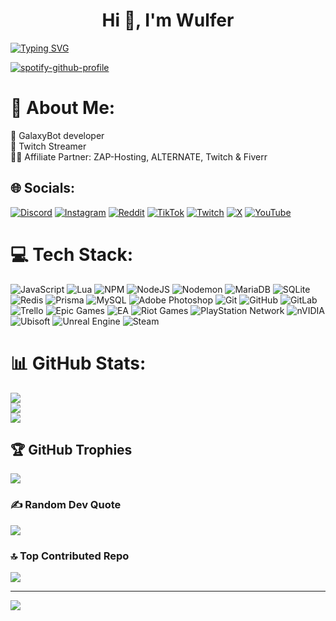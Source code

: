 <h1 align="center">Hi 👋, I'm Wulfer</h1>
<a href="https://git.io/typing-svg"><img src="https://readme-typing-svg.demolab.com?font=Fira+Code&size=40&pause=1500&center=true&width=1435&height=150&lines=Twitch+Streamer;Developer+of+WulferSystems;Owner+of+VState+RolePlay;Discord+Bot++%26+Game+Developer;Website+Developer" alt="Typing SVG" /></a>

[![spotify-github-profile](https://spotify-github-profile.kittinanx.com/api/view?uid=txejp6u53ig022rc7t6kvdy4q&cover_image=true&theme=default&show_offline=true&background_color=121212&interchange=false&bar_color=00ffbf&bar_color_cover=true)](https://spotify-github-profile.kittinanx.com/api/view?uid=txejp6u53ig022rc7t6kvdy4q&redirect=true)
# 💫 About Me:
🤖 GalaxyBot developer<br>🎤 Twitch Streamer<br>👨‍💻 Affiliate Partner: ZAP-Hosting, ALTERNATE, Twitch & Fiverr


## 🌐 Socials:
[![Discord](https://img.shields.io/badge/Discord-%237289DA.svg?logo=discord&logoColor=white)](https://discord.gg/discord.gg/uBfmWQFK5U) [![Instagram](https://img.shields.io/badge/Instagram-%23E4405F.svg?logo=Instagram&logoColor=white)](https://instagram.com/wulfer_gaming_19) [![Reddit](https://img.shields.io/badge/Reddit-%23FF4500.svg?logo=Reddit&logoColor=white)](https://reddit.com/user/Wulfer_Gaming_19) [![TikTok](https://img.shields.io/badge/TikTok-%23000000.svg?logo=TikTok&logoColor=white)](https://tiktok.com/@wulfer_gaming_19) [![Twitch](https://img.shields.io/badge/Twitch-%239146FF.svg?logo=Twitch&logoColor=white)](https://twitch.tv/Wulfer_Gaming_19) [![X](https://img.shields.io/badge/X-black.svg?logo=X&logoColor=white)](https://x.com/Wulfer_Gaming19) [![YouTube](https://img.shields.io/badge/YouTube-%23FF0000.svg?logo=YouTube&logoColor=white)](https://youtube.com/@@WulferGaming19) 

# 💻 Tech Stack:
![JavaScript](https://img.shields.io/badge/javascript-%23323330.svg?style=for-the-badge&logo=javascript&logoColor=%23F7DF1E) ![Lua](https://img.shields.io/badge/lua-%232C2D72.svg?style=for-the-badge&logo=lua&logoColor=white) ![NPM](https://img.shields.io/badge/NPM-%23CB3837.svg?style=for-the-badge&logo=npm&logoColor=white) ![NodeJS](https://img.shields.io/badge/node.js-6DA55F?style=for-the-badge&logo=node.js&logoColor=white) ![Nodemon](https://img.shields.io/badge/NODEMON-%23323330.svg?style=for-the-badge&logo=nodemon&logoColor=%BBDEAD) ![MariaDB](https://img.shields.io/badge/MariaDB-003545?style=for-the-badge&logo=mariadb&logoColor=white) ![SQLite](https://img.shields.io/badge/sqlite-%2307405e.svg?style=for-the-badge&logo=sqlite&logoColor=white) ![Redis](https://img.shields.io/badge/redis-%23DD0031.svg?style=for-the-badge&logo=redis&logoColor=white) ![Prisma](https://img.shields.io/badge/Prisma-3982CE?style=for-the-badge&logo=Prisma&logoColor=white) ![MySQL](https://img.shields.io/badge/mysql-4479A1.svg?style=for-the-badge&logo=mysql&logoColor=white) ![Adobe Photoshop](https://img.shields.io/badge/adobe%20photoshop-%2331A8FF.svg?style=for-the-badge&logo=adobe%20photoshop&logoColor=white) ![Git](https://img.shields.io/badge/git-%23F05033.svg?style=for-the-badge&logo=git&logoColor=white) ![GitHub](https://img.shields.io/badge/github-%23121011.svg?style=for-the-badge&logo=github&logoColor=white) ![GitLab](https://img.shields.io/badge/gitlab-%23181717.svg?style=for-the-badge&logo=gitlab&logoColor=white) ![Trello](https://img.shields.io/badge/Trello-%23026AA7.svg?style=for-the-badge&logo=Trello&logoColor=white) ![Epic Games](https://img.shields.io/badge/epicgames-%23313131.svg?style=for-the-badge&logo=epicgames&logoColor=white) ![EA](https://img.shields.io/badge/ea-%23000000.svg?style=for-the-badge&logo=ea&logoColor=white) ![Riot Games](https://img.shields.io/badge/riotgames-D32936.svg?style=for-the-badge&logo=riotgames&logoColor=white) ![PlayStation Network](https://img.shields.io/badge/PSN-%230070D1.svg?style=for-the-badge&logo=Playstation&logoColor=white) ![nVIDIA](https://img.shields.io/badge/nVIDIA-%2376B900.svg?style=for-the-badge&logo=nVIDIA&logoColor=white) ![Ubisoft](https://img.shields.io/badge/Ubisoft-%23F5F5F5.svg?style=for-the-badge&logo=Ubisoft&logoColor=black) ![Unreal Engine](https://img.shields.io/badge/unrealengine-%23313131.svg?style=for-the-badge&logo=unrealengine&logoColor=white) ![Steam](https://img.shields.io/badge/steam-%23000000.svg?style=for-the-badge&logo=steam&logoColor=white)
# 📊 GitHub Stats:
![](https://github-readme-stats.vercel.app/api?username=WulferGaming19&theme=github_dark&hide_border=false&include_all_commits=true&count_private=true)<br/>
![](https://github-readme-streak-stats.herokuapp.com/?user=WulferGaming19&theme=github_dark&hide_border=false)<br/>
![](https://github-readme-stats.vercel.app/api/top-langs/?username=WulferGaming19&theme=github_dark&hide_border=false&include_all_commits=true&count_private=true&layout=compact)

## 🏆 GitHub Trophies
![](https://github-profile-trophy.vercel.app/?username=WulferGaming19&theme=github_dark_dimmed&no-frame=false&no-bg=true&margin-w=4)

### ✍️ Random Dev Quote
![](https://quotes-github-readme.vercel.app/api?type=horizontal&theme=radical)

### 🔝 Top Contributed Repo
![](https://github-contributor-stats.vercel.app/api?username=WulferGaming19&limit=5&theme=github_dark_dimmed&combine_all_yearly_contributions=true)

---
[![](https://visitcount.itsvg.in/api?id=WulferGaming19&icon=2&color=0)](https://visitcount.itsvg.in)

<!-- Proudly created with GPRM ( https://gprm.itsvg.in ) -->

